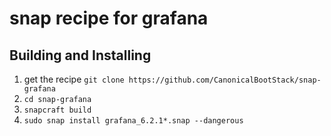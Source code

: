 # snap recipe for grafana

## Building and Installing

1. get the recipe `git clone https://github.com/CanonicalBootStack/snap-grafana`
2. `cd snap-grafana`
3. `snapcraft build`
4. `sudo snap install grafana_6.2.1*.snap --dangerous`
